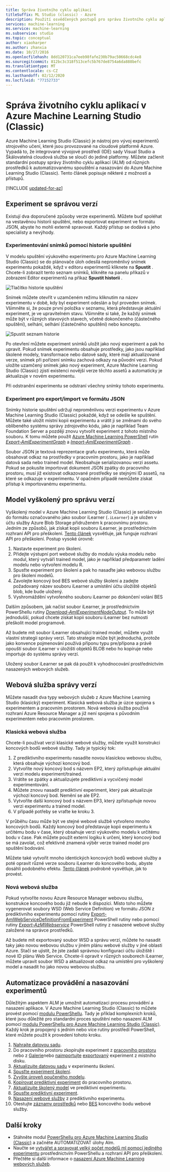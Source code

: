 ```yaml
---
title: Správa životního cyklu aplikací
titleSuffix: ML Studio (classic) - Azure
description: Použití osvědčených postupů pro správu životního cyklu aplikací v Azure Machine Learning Studio (Classic)
services: machine-learning
ms.service: machine-learning
ms.subservice: studio
ms.topic: conceptual
author: xiaoharper
ms.author: zhanxia
ms.date: 10/27/2016
ms.openlocfilehash: 8dd120731ca7eeb98fafe230b79ac50668cdc4e8
ms.sourcegitcommit: 812bc3c318f513cefc5b767de8754a6da888befc
ms.translationtype: MT
ms.contentlocale: cs-CZ
ms.lasthandoff: 02/12/2020
ms.locfileid: "77152733"
---
```

# <a name="application-lifecycle-management-in-azure-machine-learning-studio-classic"></a>Správa životního cyklu aplikací v Azure Machine Learning Studio (Classic)
Azure Machine Learning Studio (Classic) je nástroj pro vývoj experimentů strojového učení, které jsou provozované na cloudové platformě Azure. Vypadá to, že integrované vývojové prostředí (IDE) sady Visual Studio a Škálovatelná cloudová služba se sloučí do jediné platformy. Můžete začlenit standardní postupy správy životního cyklu aplikací (ALM) od různých prostředků k automatizovanému spouštění a nasazování do Azure Machine Learning Studio (Classic). Tento článek popisuje některé z možností a přístupů.

[!INCLUDE [updated-for-az](../../../includes/updated-for-az.md)]

## <a name="versioning-experiment"></a>Experiment se správou verzí
Existují dva doporučené způsoby verze experimentů. Můžete buď spoléhat na vestavěnou historii spuštění, nebo exportovat experiment ve formátu JSON, abyste ho mohli externě spravovat. Každý přístup se dodává s jeho specialisty a nevýhody.

### <a name="experiment-snapshots-using-run-history"></a>Experimentování snímků pomocí historie spuštění
V modelu spuštění výukového experimentu pro Azure Machine Learning Studio (Classic) se do plánovače úloh odesílá neproměnlivý snímek experimentu pokaždé, když v editoru experimentů kliknete na **Spustit** . Chcete-li zobrazit tento seznam snímků, klikněte na panelu příkazů v zobrazení Editor experimentů na příkaz **Spustit historii** .

![Tlačítko historie spuštění](./media/version-control/runhistory.png)

Snímek můžete otevřít v uzamčeném režimu kliknutím na název experimentu v době, kdy byl experiment odeslán a byl proveden snímek. Všimněte si, že pouze první položka v seznamu, která představuje aktuální experiment, je ve upravitelném stavu. Všimněte si také, že každý snímek může být v různých stavových stavech, včetně dokončeného (částečného spuštění), selhání, selhání (částečného spuštění) nebo konceptu.

![Spustit seznam historie](./media/version-control/runhistorylist.png)

Po otevření můžete experiment snímků uložit jako nový experiment a pak ho upravit. Pokud snímek experimentu obsahuje prostředky, jako jsou například školené modely, transformace nebo datové sady, které mají aktualizované verze, snímek při pořízení snímku zachová odkazy na původní verzi. Pokud uložíte uzamčený snímek jako nový experiment, Azure Machine Learning Studio (Classic) zjistí existenci novější verze těchto assetů a automaticky je aktualizuje v novém experimentu.

Při odstranění experimentu se odstraní všechny snímky tohoto experimentu.

### <a name="exportimport-experiment-in-json-format"></a>Experiment pro export/import ve formátu JSON
Snímky historie spuštění udržují neproměnlivou verzi experimentu v Azure Machine Learning Studio (Classic) pokaždé, když se odešle ke spuštění. Můžete také uložit místní kopii experimentu a vrátit ji se změnami do svého oblíbeného systému správy zdrojového kódu, jako je například Team Foundation Server a později znovu vytvořit experiment z tohoto místního souboru. K tomu můžete použít [Azure Machine Learning PowerShell](https://aka.ms/amlps) rutin [*Export-AmlExperimentGraph*](https://github.com/hning86/azuremlps#export-amlexperimentgraph) a [*Import-AmlExperimentGraph*](https://github.com/hning86/azuremlps#import-amlexperimentgraph) .

Soubor JSON je textová reprezentace grafu experimentu, která může obsahovat odkaz na prostředky v pracovním prostoru, jako je například datová sada nebo trained model. Neobsahuje serializovanou verzi assetu. Pokud se pokusíte importovat dokument JSON zpátky do pracovního prostoru, musí již existovat odkazované prostředky se stejnými ID assetů, na které se odkazuje v experimentu. V opačném případě nemůžete získat přístup k importovanému experimentu.

## <a name="versioning-trained-model"></a>Model vyškolený pro správu verzí
Vyškolený model v Azure Machine Learning Studio (Classic) je serializován do formátu označovaného jako soubor iLearner (`.iLearner`) a je uložen v účtu služby Azure Blob Storage přidruženém k pracovnímu prostoru. Jedním ze způsobů, jak získat kopii souboru iLearner, je prostřednictvím rozhraní API pro přeškolení. [Tento článek](/azure/machine-learning/studio/retrain-machine-learning-model) vysvětluje, jak funguje rozhraní API pro přeškolení. Postup vysoké úrovně:

1. Nastavte experiment pro školení.
2. Přidejte výstupní port webové služby do modulu výuka modelu nebo modul, který vytváří trained model, jako je například předparametr ladění modelu nebo vytvoření modelu R.
3. Spusťte experiment pro školení a pak ho nasaďte jako webovou službu pro školení modelů.
4. Zavolejte koncový bod BES webové služby školení a zadejte požadovaný název souboru iLearner a umístění účtu úložiště objektů blob, kde bude uložený.
5. Vyshromáždění vytvořeného souboru iLearner po dokončení volání BES

Dalším způsobem, jak načíst soubor iLearner, je prostřednictvím PowerShellu rutiny [*Download-AmlExperimentNodeOutput*](https://github.com/hning86/azuremlps#download-amlexperimentnodeoutput). To může být jednodušší, pokud chcete získat kopii souboru iLearner bez nutnosti přeškolit model programově.

Až budete mít soubor iLearner obsahující trained model, můžete využít vlastní strategii správy verzí. Tato strategie může být jednoduchá, protože jako konvence pojmenování používá příponu typu pre/přípona a právě opouští soubor iLearner v úložišti objektů BLOB nebo ho kopíruje nebo importuje do systému správy verzí.

Uložený soubor iLearner se pak dá použít k vyhodnocování prostřednictvím nasazených webových služeb.

## <a name="versioning-web-service"></a>Webová služba správy verzí
Můžete nasadit dva typy webových služeb z Azure Machine Learning Studio (klasický) experiment. Klasická webová služba je úzce spojena s experimentem a pracovním prostorem. Nová webová služba používá rozhraní Azure Resource Manager a již není spojena s původním experimentem nebo pracovním prostorem.

### <a name="classic-web-service"></a>Klasická webová služba
Chcete-li používat verzi klasické webové služby, můžete využít konstrukci koncových bodů webové služby. Tady je typický tok:

1. Z prediktivního experimentu nasadíte novou klasickou webovou službu, která obsahuje výchozí koncový bod.
2. Vytvoříte nový koncový bod s názvem EP2, který zpřístupňuje aktuální verzi modelu experiment/trained.
3. Vrátíte se zpátky a aktualizujete prediktivní a vycvičený model experimentování.
4. Můžete znovu nasadit prediktivní experiment, který pak aktualizuje výchozí koncový bod. Nemění se ale EP2.
5. Vytvoříte další koncový bod s názvem EP3, který zpřístupňuje novou verzi experimentu a trained model.
6. V případě potřeby se vraťte ke kroku 3.

V průběhu času může být ve stejné webové službě vytvořeno mnoho koncových bodů. Každý koncový bod představuje kopii experimentu k určitému bodu v čase, který obsahuje verzi výukového modelu k určitému bodu v čase. Pak můžete použít externí logiku k určení, který koncový bod se má zavolat, což efektivně znamená výběr verze trained model pro spuštění bodování.

Můžete také vytvořit mnoho identických koncových bodů webové služby a poté opravit různé verze souboru iLearner do koncového bodu, abyste dosáhli podobného efektu. [Tento článek](create-models-and-endpoints-with-powershell.md) podrobně vysvětluje, jak to provést.

### <a name="new-web-service"></a>Nová webová služba
Pokud vytvoříte novou Azure Resource Manager webovou službu, konstrukce koncového bodu již nebude k dispozici. Místo toho můžete vygenerovat soubory WSD (Web Service Definition) ve formátu JSON z prediktivního experimentu pomocí rutiny [Export-AmlWebServiceDefinitionFromExperiment](https://github.com/hning86/azuremlps#export-amlwebservicedefinitionfromexperiment) PowerShell rutiny nebo pomocí rutiny [*Export-AzMlWebservice*](https://docs.microsoft.com/powershell/module/az.machinelearning/export-azmlwebservice) PowerShell rutiny z nasazené webové služby založené na správce prostředků.

Až budete mít exportovaný soubor WSD a správu verzí, můžete ho nasadit taky jako novou webovou službu v jiném plánu webové služby v jiné oblasti Azure. Stačí se ujistit, že jste zadali správnou konfiguraci účtu úložiště i nové ID plánu Web Service. Chcete-li opravit v různých souborech iLearner, můžete upravit soubor WSD a aktualizovat odkaz na umístění pro vyškolený model a nasadit ho jako novou webovou službu.

## <a name="automate-experiment-execution-and-deployment"></a>Automatizace provádění a nasazování experimentů
Důležitým aspektem ALM je umožnit automatizaci procesu provádění a nasazení aplikace. V Azure Machine Learning Studio (Classic) to můžete provést pomocí [modulu PowerShellu](https://aka.ms/amlps). Tady je příklad komplexních kroků, které jsou důležité pro standardní proces spuštění nebo nasazení ALM pomocí [modulu PowerShellu pro Azure Machine Learning Studio (Classic)](https://aka.ms/amlps). Každý krok je propojený s jedním nebo více rutiny prostředí PowerShell, které můžete použít k provedení tohoto kroku.

1. [Nahrajte datovou sadu](https://github.com/hning86/azuremlps#upload-amldataset).
2. Do pracovního prostoru zkopírujte experiment z [pracovního prostoru](https://github.com/hning86/azuremlps#copy-amlexperiment) nebo z [Galerie](https://github.com/hning86/azuremlps#copy-amlexperimentfromgallery)nebo [naimportujte](https://github.com/hning86/azuremlps#import-amlexperimentgraph) [exportovaný](https://github.com/hning86/azuremlps#export-amlexperimentgraph) experiment z místního disku.
3. [Aktualizujte datovou sadu](https://github.com/hning86/azuremlps#update-amlexperimentuserasset) v experimentu školení.
4. [Spusťte experiment školení](https://github.com/hning86/azuremlps#start-amlexperiment).
5. [Zvyšte úroveň poučeného modelu](https://github.com/hning86/azuremlps#promote-amltrainedmodel).
6. [Kopírovat prediktivní experiment](https://github.com/hning86/azuremlps#copy-amlexperiment) do pracovního prostoru.
7. [Aktualizujte školený model](https://github.com/hning86/azuremlps#update-amlexperimentuserasset) ve prediktivní experimentu.
8. [Spusťte prediktivní experiment](https://github.com/hning86/azuremlps#start-amlexperiment).
9. [Nasazení webové služby](https://github.com/hning86/azuremlps#new-amlwebservice) z prediktivního experimentu.
10. Otestujte [záznamy prostředků](https://github.com/hning86/azuremlps#invoke-amlwebservicerrsendpoint) nebo [BES](https://github.com/hning86/azuremlps#invoke-amlwebservicebesendpoint) koncového bodu webové služby.

## <a name="next-steps"></a>Další kroky
* Stáhněte modul [PowerShellu pro Azure Machine Learning Studio (Classic)](https://aka.ms/amlps) a začněte AUTOMATIZOVAT úlohy Alm.
* Naučte se [vytvářet a spravovat velký počet modelů ml pomocí jediného experimentu](create-models-and-endpoints-with-powershell.md) prostřednictvím PowerShellu a rozhraní API pro přeškolení.
* Přečtěte si další informace o [nasazení Azure Machine Learning webových služeb](deploy-a-machine-learning-web-service.md).
